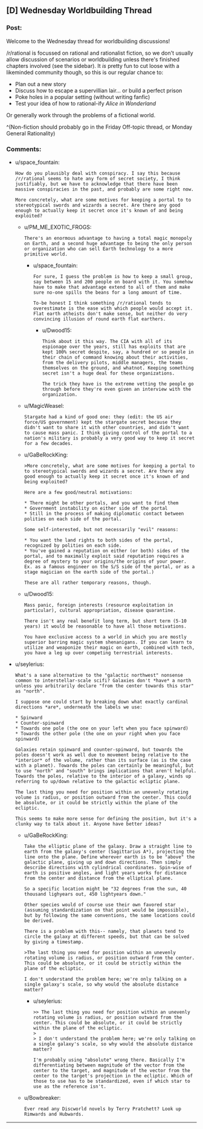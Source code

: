 ## [D] Wednesday Worldbuilding Thread

### Post:

Welcome to the Wednesday thread for worldbuilding discussions!

/r/rational is focussed on rational and rationalist fiction, so we don't usually allow discussion of scenarios or worldbuilding unless there's finished chapters involved (see the sidebar).  It *is* pretty fun to cut loose with a likeminded community though, so this is our regular chance to:

* Plan out a new story
* Discuss how to escape a supervillian lair... or build a perfect prison
* Poke holes in a popular setting (without writing fanfic)
* Test your idea of how to rational-ify *Alice in Wonderland*

Or generally work through the problems of a fictional world.

^(Non-fiction should probably go in the Friday Off-topic thread, or Monday General Rationality)


### Comments:

- u/space_fountain:
  ```
  How do you plausibly deal with conspiracy. I say this because /r/rational seems to hate any form of secret society, I think justifiably, but we have to acknowledge that there have been massive conspiracies in the past, and probably are some right now.

  More concretely, what are some motives for keeping a portal to to stereotypical swords and wizards a secret. Are there any good enough to actually keep it secret once it's known of and being exploited?
  ```

  - u/PM_ME_EXOTIC_FROGS:
    ```
    There's an enormous advantage to having a total magic monopoly on Earth, and a second huge advantage to being the only person or organization who can sell Earth technology to a more primitive world.
    ```

    - u/space_fountain:
      ```
      For sure, I guess the problem is how to keep a small group, say between 15 and 200 people on board with it. You somehow have to make that advantage extend to all of them and make sure no-one spills the beans for a long amount of time. 

      To-be honest I think something /r/rational tends to overestimate is the ease with which people would accept it. Flat earth atheists don't make sense, but neither do very convincing illusion of round earth flat earthers.
      ```

      - u/Dwood15:
        ```
        Think about it this way. The CIA with all of its espionage over the years, still has exploits that are kept 100% secret despite, say, a hundred or so people in their chain of command knowing about their activities, from the delivery pilots, middle managers, the teams themselves on the ground, and whatnot. Keeping something secret isn't a huge deal for these organizations.

        The trick they have is the extreme vetting the people go through before they're even given an interview with the organization.
        ```

  - u/MagicWeasel:
    ```
    Stargate had a kind of good one: they (edit: the US air force/US government) kept the stargate secret because they didn't want to share it with other countries, and didn't want to cause mass panic. I think giving control of the portal to a nation's military is probably a very good way to keep it secret for a few decades.
    ```

  - u/GaBeRockKing:
    ```
    >More concretely, what are some motives for keeping a portal to to stereotypical swords and wizards a secret. Are there any good enough to actually keep it secret once it's known of and being exploited?

    Here are a few good/neutral motivations:

    * There might be other portals, and you want to find them
    * Government instability on either side of the portal
    * Still in the process of making diplomatic contact between polities on each side of the portal.

    Some self-interested, but not necessarily "evil" reasons:

    * You want the land rights to both sides of the portal, recognized by polities on each side.
    * You've gained a reputation on either (or both) sides of the portal, and to maximally exploit said reputation requires a degree of mystery to your origins/the origins of your power. Ex. as a famous engineer on the S/S side of the portal, or as a stage magician on the earth side of the portal.)

    These are all rather temporary reasons, though.
    ```

  - u/Dwood15:
    ```
    Mass panic, foreign interests (resource exploitation in particular), cultural appropriation, disease quarantine.

    There isn't any real benefit long term, but short term (5-10 years) it would be reasonable to have all those motivations.

    You have exclusive access to a world in which you are mostly superior barring magic system shenanigans. If you can learn to utilize and weaponize their magic on earth, combined with tech, you have a leg up over competing terrestrial interests.
    ```

- u/seylerius:
  ```
  What's a sane alternative to the "galactic northwest" nonsense common to interstellar-scale scifi? Galaxies don't *have* a north unless you arbitrarily declare "from the center towards this star" as "north". 

  I suppose one could start by breaking down what exactly cardinal directions *are*, underneath the labels we use:

  * Spinward
  * Counter-spinward
  * Towards one pole (the one on your left when you face spinward)
  * Towards the other pole (the one on your right when you face spinward)

  Galaxies retain spinward and counter-spinward, but towards the poles doesn't work as well due to movement being relative to the *interior* of the volume, rather than its surface (as is the case with a planet). Towards the poles can certainly be meaningful, but to use "north" and "south" brings implications that aren't helpful. Towards the poles, relative to the interior of a galaxy, winds up referring to up/down relative to the galactic ecliptic plane.

  The last thing you need for position within an unevenly rotating volume is radius, or position outward from the center. This could be absolute, or it could be strictly within the plane of the ecliptic.

  This seems to make more sense for defining the position, but it's a clunky way to talk about it. Anyone have better ideas?
  ```

  - u/GaBeRockKing:
    ```
    Take the elliptic plane of the galaxy. Draw a straight line to earth from the galaxy's center (Sagittarius A*), projecting the line onto the plane. Define wherever earth is to be "above" the galactic plane, giving up and down directions. Then simply describe directions with cylindrical coordinates. Spin-wise of earth is positive angles, and light years works for distance from the center and distance from the elliptical plane.

    So a specific location might be "32 degrees from the sun, 40 thousand lighyears out, 450 lightyears down."

    Other species would of course use their own favored star (assuming standardization on that point would be impossible), but by following the same conventions, the same locations could be derived.

    There is a problem with this-- namely, that planets tend to circle the galaxy at different speeds, but that can be solved by giving a timestamp.

    >The last thing you need for position within an unevenly rotating volume is radius, or position outward from the center. This could be absolute, or it could be strictly within the plane of the ecliptic.

    I don't understand the problem here; we're only talking on a single galaxy's scale, so why would the absolute distance matter?
    ```

    - u/seylerius:
      ```
      >> The last thing you need for position within an unevenly rotating volume is radius, or position outward from the center. This could be absolute, or it could be strictly within the plane of the ecliptic.
      > 
      > I don't understand the problem here; we're only talking on a single galaxy's scale, so why would the absolute distance matter?

      I'm probably using "absolute" wrong there. Basically I'm differentiating between magnitude of the vector from the center to the target, and magnitude of the vector from the center to the target's projection in the ecliptic. Which of those to use has to be standardized, even if which star to use as the reference isn't.
      ```

  - u/Bowbreaker:
    ```
    Ever read any Discworld novels by Terry Pratchett? Look up Rimwards and Hubwards.
    ```

---

